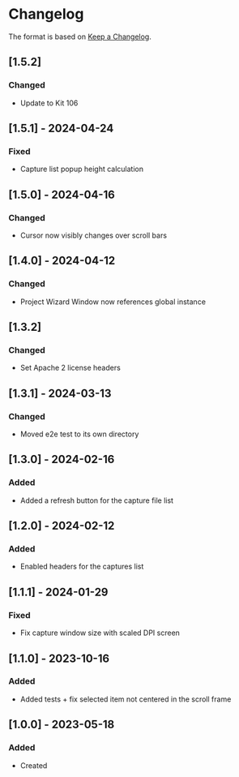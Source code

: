 # Changelog
The format is based on [Keep a Changelog](https://keepachangelog.com/en/1.0.0/).

## [1.5.2]
### Changed
- Update to Kit 106

## [1.5.1] - 2024-04-24
### Fixed
- Capture list popup height calculation

## [1.5.0] - 2024-04-16
### Changed
- Cursor now visibly changes over scroll bars

## [1.4.0] - 2024-04-12
### Changed
- Project Wizard Window now references global instance

## [1.3.2]
### Changed
- Set Apache 2 license headers

## [1.3.1] - 2024-03-13
### Changed
- Moved e2e test to its own directory

## [1.3.0] - 2024-02-16
### Added
- Added a refresh button for the capture file list

## [1.2.0] - 2024-02-12
### Added
- Enabled headers for the captures list

## [1.1.1] - 2024-01-29
### Fixed
- Fix capture window size with scaled DPI screen

## [1.1.0] - 2023-10-16
### Added
- Added tests + fix selected item not centered in the scroll frame

## [1.0.0] - 2023-05-18
### Added
- Created
